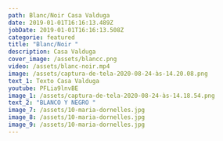 ```yaml
---
path: Blanc/Noir Casa Valduga
date: 2019-01-01T16:16:13.489Z
jobDate: 2019-01-01T16:16:13.508Z
categorie: featured
title: "Blanc/Noir "
description: Casa Valduga
cover_image: /assets/blancc.png
video: /assets/blanc-noir.mp4
image: /assets/captura-de-tela-2020-08-24-às-14.20.08.png
text_1: Texto Casa Valduga
youtube: PFLia9lnvBE
image_1: /assets/captura-de-tela-2020-08-24-às-14.18.54.png
text_2: "BLANCO Y NEGRO "
image_7: /assets/10-maria-dornelles.jpg
image_8: /assets/10-maria-dornelles.jpg
image_9: /assets/10-maria-dornelles.jpg
---
```

